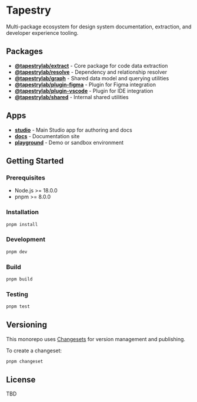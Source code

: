 # Tapestry

Multi-package ecosystem for design system documentation, extraction, and developer experience tooling.

## Packages

- **[@tapestrylab/extract](packages/extract)** - Core package for code data extraction
- **[@tapestrylab/resolve](packages/resolve)** - Dependency and relationship resolver
- **[@tapestrylab/graph](packages/graph)** - Shared data model and querying utilities
- **[@tapestrylab/plugin-figma](packages/plugin-figma)** - Plugin for Figma integration
- **[@tapestrylab/plugin-vscode](packages/plugin-vscode)** - Plugin for IDE integration
- **[@tapestrylab/shared](packages/shared)** - Internal shared utilities

## Apps

- **[studio](apps/studio)** - Main Studio app for authoring and docs
- **[docs](apps/docs)** - Documentation site
- **[playground](apps/playground)** - Demo or sandbox environment

## Getting Started

### Prerequisites

- Node.js >= 18.0.0
- pnpm >= 8.0.0

### Installation

```bash
pnpm install
```

### Development

```bash
pnpm dev
```

### Build

```bash
pnpm build
```

### Testing

```bash
pnpm test
```

## Versioning

This monorepo uses [Changesets](https://github.com/changesets/changesets) for version management and publishing.

To create a changeset:

```bash
pnpm changeset
```

## License

TBD
